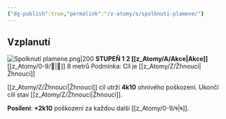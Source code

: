 ```yaml
---
{"dg-publish":true,"permalink":"/z-atomy/s/spolknuti-plamene/"}
---
```


## Vzplanutí
![Spolknutí plamene.png|200](/img/user/z_img/Spolknut%C3%AD%20plamene.png)
**STUPEŇ 1**
**2 [[z_Atomy/A/Akce\|Akce]]**
[[z_Atomy/0-9/🏹\|🏹]] 8 metrů
Podmínka: Cíl je [[z_Atomy/Z/Žhnoucí\|Žhnoucí]]

[[z_Atomy/Z/Žhnoucí\|Žhnoucí]] cíl utrží **4k10** ohnivého poškození. Ukončí cíli stav [[z_Atomy/Z/Žhnoucí\|Žhnoucí]].

**Posílení**: **+2k10** poškození za každou další [[z_Atomy/0-9/🌀\|🌀]].